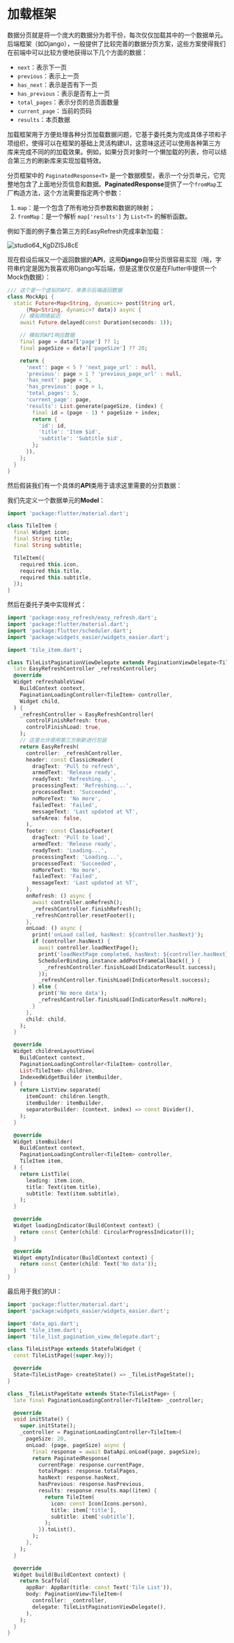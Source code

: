 # 加载框架

数据分页就是将一个庞大的数据分为若干份，每次仅仅加载其中的一个数据单元。后端框架（如Django），一般提供了比较完善的数据分页方案，这些方案使得我们在前端中可以比较方便地获得以下几个方面的数据：

- `next`：表示下一页
- `previous`：表示上一页
- `has_next`：表示是否有下一页
- `has_previous`：表示是否有上一页
- `total_pages`：表示分页的总页面数量
- `current_page`：当前的页码
- `results`：本页数据

加载框架用于方便处理各种分页加载数据问题，它基于委托类为完成具体子项和子项组织，使得可以在框架的基础上灵活构建UI，这意味这还可以使用各种第三方库来完成不同的的加载效果。例如，如果分页对象时一个懒加载的列表，你可以结合第三方的刷新库来实现加载特效。

分页框架中的 `PaginatedResponse<T>` 是一个数据模型，表示一个分页单元，它完整地包含了上面地分页信息和数据。**PaginatedResponse**提供了一个`fromMap`工厂构造方法，这个方法需要指定两个参数：

1. `map`：是一个包含了所有地分页参数和数据的映射；
2. `fromMap`：是一个解析 `map['results']` 为 `List<T>` 的解析函数。

例如下面的例子集合第三方的EasyRefresh完成率新加载：

![studio64_KgDZISJ8cE](https://raw.githubusercontent.com/jacklee1995/widgets_easier/master/readme_pics/studio64_KgDZISJ8cE.gif)

现在假设后端又一个返回数据的**API**，这用**Django**自带分页很容易实现（哦，字符串约定是因为我喜欢用Django写后端，但是这里仅仅是在Flutter中提供一个Mock伪数据）：

```dart
/// 这个是一个虚拟的API，来表示后端返回数据
class MockApi {
  static Future<Map<String, dynamic>> post(String url,
      {Map<String, dynamic>? data}) async {
    // 模拟网络延迟
    await Future.delayed(const Duration(seconds: 1));

    // 模拟的API响应数据
    final page = data?['page'] ?? 1;
    final pageSize = data?['pageSize'] ?? 20;

    return {
      'next': page < 5 ? 'next_page_url' : null,
      'previous': page > 1 ? 'previous_page_url' : null,
      'has_next': page < 5,
      'has_previous': page > 1,
      'total_pages': 5,
      'current_page': page,
      'results': List.generate(pageSize, (index) {
        final id = (page - 1) * pageSize + index;
        return {
          'id': id,
          'title': 'Item $id',
          'subtitle': 'Subtitle $id',
        };
      }),
    };
  }
}

```

然后假装我们有一个具体的**API**类用于请求这里需要的分页数据：

我们先定义一个数据单元的**Model**：

```dart
import 'package:flutter/material.dart';

class TileItem {
  final Widget icon;
  final String title;
  final String subtitle;

  TileItem({
    required this.icon,
    required this.title,
    required this.subtitle,
  });
}
```

然后在委托子类中实现样式：

```dart
import 'package:easy_refresh/easy_refresh.dart';
import 'package:flutter/material.dart';
import 'package:flutter/scheduler.dart';
import 'package:widgets_easier/widgets_easier.dart';

import 'tile_item.dart';

class TileListPaginationViewDelegate extends PaginationViewDelegate<TileItem> {
  late EasyRefreshController _refreshController;
  @override
  Widget refreshableView(
    BuildContext context,
    PaginationLoadingController<TileItem> controller,
    Widget child,
  ) {
    _refreshController = EasyRefreshController(
      controlFinishRefresh: true,
      controlFinishLoad: true,
    );
    // 这里允许使用第三方刷新进行包装
    return EasyRefresh(
      controller: _refreshController,
      header: const ClassicHeader(
        dragText: 'Pull to refresh',
        armedText: 'Release ready',
        readyText: 'Refreshing...',
        processingText: 'Refreshing...',
        processedText: 'Succeeded',
        noMoreText: 'No more',
        failedText: 'Failed',
        messageText: 'Last updated at %T',
        safeArea: false,
      ),
      footer: const ClassicFooter(
        dragText: 'Pull to load',
        armedText: 'Release ready',
        readyText: 'Loading...',
        processingText: 'Loading...',
        processedText: 'Succeeded',
        noMoreText: 'No more',
        failedText: 'Failed',
        messageText: 'Last updated at %T',
      ),
      onRefresh: () async {
        await controller.onRefresh();
        _refreshController.finishRefresh();
        _refreshController.resetFooter();
      },
      onLoad: () async {
        print('onLoad called, hasNext: ${controller.hasNext}');
        if (controller.hasNext) {
          await controller.loadNextPage();
          print('loadNextPage completed, hasNext: ${controller.hasNext}');
          SchedulerBinding.instance.addPostFrameCallback((_) {
            _refreshController.finishLoad(IndicatorResult.success);
          });
          _refreshController.finishLoad(IndicatorResult.success);
        } else {
          print('No more data');
          _refreshController.finishLoad(IndicatorResult.noMore);
        }
      },
      child: child,
    );
  }

  @override
  Widget childrenLayoutView(
    BuildContext context,
    PaginationLoadingController<TileItem> controller,
    List<TileItem> children,
    IndexedWidgetBuilder itemBuilder,
  ) {
    return ListView.separated(
      itemCount: children.length,
      itemBuilder: itemBuilder,
      separatorBuilder: (context, index) => const Divider(),
    );
  }

  @override
  Widget itemBuilder(
    BuildContext context,
    PaginationLoadingController<TileItem> controller,
    TileItem item,
  ) {
    return ListTile(
      leading: item.icon,
      title: Text(item.title),
      subtitle: Text(item.subtitle),
    );
  }

  @override
  Widget loadingIndicator(BuildContext context) {
    return const Center(child: CircularProgressIndicator());
  }

  @override
  Widget emptyIndicator(BuildContext context) {
    return const Center(child: Text('No data'));
  }
}
```

最后用于我们的UI：

```dart
import 'package:flutter/material.dart';
import 'package:widgets_easier/widgets_easier.dart';

import 'data_api.dart';
import 'tile_item.dart';
import 'tile_list_pagination_view_delegate.dart';

class TileListPage extends StatefulWidget {
  const TileListPage({super.key});

  @override
  State<TileListPage> createState() => _TileListPageState();
}

class _TileListPageState extends State<TileListPage> {
  late final PaginationLoadingController<TileItem> _controller;

  @override
  void initState() {
    super.initState();
    _controller = PaginationLoadingController<TileItem>(
      pageSize: 20,
      onLoad: (page, pageSize) async {
        final response = await DataApi.onLoad(page, pageSize);
        return PaginatedResponse(
          currentPage: response.currentPage,
          totalPages: response.totalPages,
          hasNext: response.hasNext,
          hasPrevious: response.hasPrevious,
          results: response.results.map((item) {
            return TileItem(
              icon: const Icon(Icons.person),
              title: item['title'],
              subtitle: item['subtitle'],
            );
          }).toList(),
        );
      },
    );
  }

  @override
  Widget build(BuildContext context) {
    return Scaffold(
      appBar: AppBar(title: const Text('Tile List')),
      body: PaginationView<TileItem>(
        controller: _controller,
        delegate: TileListPaginationViewDelegate(),
      ),
    );
  }
}

```
